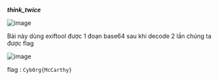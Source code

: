 ***think_twice***

![image](https://github.com/user-attachments/assets/7767a80f-d02b-4d0f-aedd-1c93bb108f75)

Bài này dùng exiftool được 1 đoạn base64 sau khi decode 2 lần chúng ta được flag

![image](https://github.com/user-attachments/assets/f5dd3480-12bb-4f7a-86d5-7abf8b9b81e6)

flag : ```Cyb0rg{McCarthy}```
